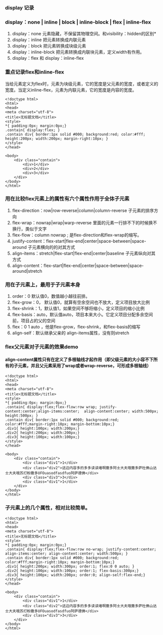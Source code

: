 ### display 记录
### display：none | inline | block | inline-block | flex | inline-flex 

1. display：none 元素隐藏，不保留其物理空间。和visibility：hidden的区别*
2. display：inline 把元素转换成内联元素
3. display：block 把元素转换成块级元素
4. display：inline-block  把元素转换成内联块元素，定义width有作用。
5. display：flex 和 display：inline-flex 

### 重点记录flex和inline-flex
当给元素定义为flex时，元素为块级元素，它的宽度是父元素的宽度，或者定义的宽度。当定义inline-flex，元素为内联元素，它的宽度是内容的宽度。
```
<!doctype html>
<html>
<head>
<meta charset="utf-8">
<title>无标题文档</title>
<style>
*{ padding:0px; margin:0px;}
.contain{ display:flex; }
.contain div{ border:1px solid #000; background:red; color:#fff; height:200px; width:200px; margin-right:10px; }
</style>
</head>

<body>
	<div class="contain">
    	<div>1</div>
        <div>2</div>
        <div>3</div>
    </div>
</body>
</html>
```

### 用在比较flex元素上的属性有六个属性作用于全体子元素
1. flex-direction：row|row-reverse|column|column-reverse  子元素的排序方向
2. flex-wrap：nowrap|wrap|warp-reverse   里面的元素一行排不下的时候换不换行，类似于文字
3. flex-flow：column nowrap ; 是flex-direction和flex-wrap的缩写。
4. justify-content：flex-start|flex-end|center|space-between|space-around   子元素横向的的对其方式
5. align-items：stretch|flex-start|flex-end|center|baseline 子元素纵向对其方式
6. align-content：flex-start|flex-end|center|space-between|space-around|stretch

### 用在子元素上，最用于子元素本身
1. order：0 默认值0，数值越小越往前排。
2. flex-grow：0， 默认值0，就算有空余空间也不放大，定义项目放大比例
3. flex-shrink：1，默认值1，如果空间不够将缩小，定义项目的缩小比例
4. flex-basis：auto，默认值auto，项目本来大小。它定义项目分配多余空间前，项目占的父的空间
5. flex：0 1 auto ，他是flex-grow，flex-shrink，和flex-basis的缩写
6. align-self：默认继承父亲的 align-items属性，没有则stretch

### flex父元素对子元素的效果demo
#### align-content属性只有在定义了多根轴线才起作用（即父级元素的大小容不下所有的子元素，并且父元素采用了wrap或者wrap-reverse，可形成多根轴线）
```
<!doctype html>
<html>
<head>
<meta charset="utf-8">
<title>无标题文档</title>
<style>
*{ padding:0px; margin:0px;}
.contain{ display:flex;flex-flow:row wrap; justify-content:center;align-items:center;  align-content:center; width:500px; height:500px; }
.contain div{ border:1px solid #000; background:red; color:#fff;margin-right:10px; margin-bottom:10px;}
.div1{ height:100px; width:200px;}
.div2{ height:200px; width:200px;}
.div3{ height:100px; width:100px;}
</style>
</head>

<body>
	<div class="contain">
    	<div class="div1">1</div>
        <div class="div2">这边内容多的多多读读堵啊撒多阿士大夫哦撒多萨杜佛山达士大夫哦苏打粉撒多UFOuasodfasdfuo阿萨德佛</div>
        <div class="div3">3</div>
        <div class="div1">1</div>
    </div>
</body>
</html>
```
### 子元素上的几个属性，相对比较简单。
```
<!doctype html>
<html>
<head>
<meta charset="utf-8">
<title>无标题文档</title>
<style>
*{ padding:0px; margin:0px;}
.contain{ display:flex;flex-flow:row no-wrap; justify-content:center; align-items:center; align-content:center; width:500px; }
.contain div{ border:1px solid #000; background:red; color:#fff;margin-right:10px; margin-bottom:10px;}
.div1{ height:200px; width:300px; order:1; flex:0 0 auto; }
.div2{ height:100px; width:100px; order:1; flex-basis:300px;}
.div3{ height:100px; width:200px; order:0; align-self:flex-end;}
</style>
</head>

<body>
	<div class="contain">
    	<div class="div1">1</div>
        <div class="div2">这边内容多的多多读读堵啊撒多阿士大夫哦撒多萨杜佛山达士大夫哦苏打粉撒多UFOuasodfasdfuo阿萨德佛</div>
        <div class="div3">3</div>
    </div>
</body>
</html>

```



